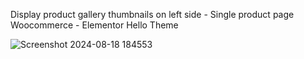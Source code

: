 <P> Display product gallery thumbnails on left side - Single product page Woocommerce - Elementor Hello Theme </P>

![Screenshot 2024-08-18 184553](https://github.com/user-attachments/assets/3ad1be4d-12f3-4c9a-8533-e22c15407ce5)

<style>
  
/* ---------------------------------------------- */


/* Functionality: Custom thumbnail size in product image gallery
 * Date:  2021-03-10
 * Author: Rafael Azuaje
 */

/* DESKTOP */
.woocommerce .flex-control-thumbs {
    margin: 10px 0px 10px -5px !important; /* Thumbnails separation top and bottom */
    width: 100% !important; /* Controls width of thumbnails container on desktop - Horizontally */
	display: flex;

}
/* Controls thumbnails width on desktop - vertically
 * Enable this ONLY for VERTICAL display
 */ 
ol.flex-control-nav.flex-control-thumbs li {
	width: 15% !important; 
	

}
/* Enable this ONLY for HORIZONTAL display */
/* ol.flex-control-nav.flex-control-thumbs li {
	width: 18% !important; 
}
 */
/* PHONES */
@media (max-width:414px){
	ol.flex-control-nav.flex-control-thumbs li {
		width: 18% !important; /* Controls thumbnails width on mobile - Horizontally */
	}
}

/* TABLETS */
@media (min-width:568px) and (max-width:768px){
	/* Controls thumbnails container width on tablet - vertically
	 * Enable this ONLY for VERTICAL display */
	.woocommerce .flex-control-thumbs {
    	margin: 10px 0px 10px -5px !important; 
    	width: 15% !important;
	}
	/* Controls width of thumbnails container on tablet - horizontally
	 * Enable this ONLY for HORIZONTAL display */
/* 	.woocommerce .flex-control-thumbs {
    	width: 70% !important; 
	} */
	ol.flex-control-nav.flex-control-thumbs li {
		width: 90% !important; /* Controls thumbnails image width on tablet - vertically */
	}
}
@media (min-width:769px) and (max-width:1024px){
	/* Controls thumbnails container width on tablet - vertically
	 * Enable this ONLY for VERTICAL display */
	.woocommerce .flex-control-thumbs {
    	margin: 10px 0px 10px -5px !important; 
    	width: 12% !important;
	}
	/* Controls width of thumbnails container on tablet - horizontally
	 * Enable this ONLY for HORIZONTAL display */
/* 	.woocommerce .flex-control-thumbs {
    	width: 70% !important; 
	} */
	ol.flex-control-nav.flex-control-thumbs li {
		width: 100% !important; /* Controls thumbnails image width on tablet - vertically */
	}
}
.flex-control-nav.flex-control-thumbs img{
  box-shadow: rgba(0, 0, 0, 0.16) 0px 1px 4px, rgb(51, 51, 51) 0px 0px 0px 3px;
    
}


/* ...................................... */

/* Functionality: Product page image thumbnails on left side
 * Date:  2021-03-10
 * Author: Rafael Azuaje
 * Disable this segment if you want to display horizontally
 */
@media (min-width:568px) {
	.woocommerce .flex-control-nav { 
		position: absolute; 
		top:20px; 
		left: 0px;
	}
	.flex-control-thumbs {
		display: flex;
		flex-direction: column;
	}
}
@media (min-width:568px) and (max-width:768px){
	.woocommerce .flex-viewport {
		width: 86.5% !important;
		left: 100px !important;
	}
}
@media (min-width:769px) and (max-width:1024px){
	.woocommerce .flex-viewport {
		width: 87% !important;
		left: 95px !important;
	}
}
@media (min-width:1025px){
	.woocommerce .flex-viewport {
		width: 85% !important;
		left: 80px !important;
	}	
}

</style>
